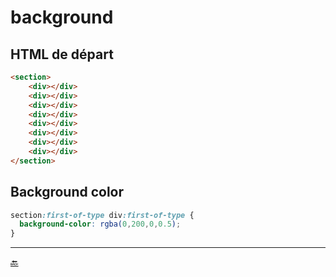 # background

## HTML de départ

````html
<section>
    <div></div>
    <div></div>
    <div></div>
    <div></div>
    <div></div>
    <div></div>
    <div></div>
    <div></div>
</section>
````

## Background color

````css
section:first-of-type div:first-of-type {
  background-color: rgba(0,200,0,0.5);
}
````












---

[:back:](chapitre-6.md)    
